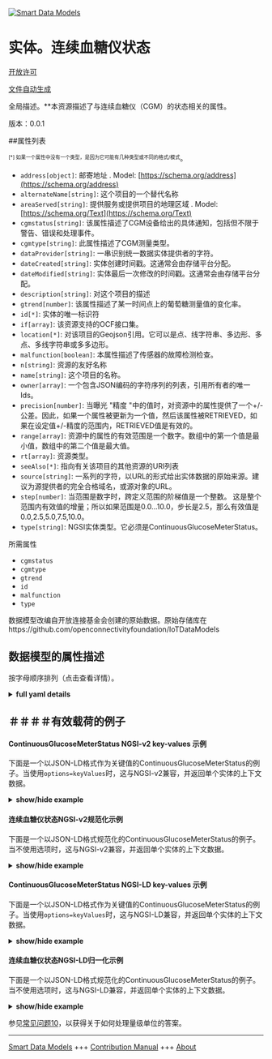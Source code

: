 <!-- 10-Header -->  
[![Smart Data Models](https://smartdatamodels.org/wp-content/uploads/2022/01/SmartDataModels_logo.png "Logo")](https://smartdatamodels.org)  
实体。连续血糖仪状态  
==========<!-- /10-Header -->  
<!-- 15-License -->  
[开放许可](https://github.com/smart-data-models//dataModel.OCF/blob/master/ContinuousGlucoseMeterStatus/LICENSE.md)  
[文件自动生成](https://docs.google.com/presentation/d/e/2PACX-1vTs-Ng5dIAwkg91oTTUdt8ua7woBXhPnwavZ0FxgR8BsAI_Ek3C5q97Nd94HS8KhP-r_quD4H0fgyt3/pub?start=false&loop=false&delayms=3000#slide=id.gb715ace035_0_60)  
<!-- /15-License -->  
<!-- 20-Description -->  
全局描述。**本资源描述了与连续血糖仪（CGM）的状态相关的属性。  
版本：0.0.1  
<!-- /20-Description -->  
<!-- 30-PropertiesList -->  

##属性列表  

<sup><sub>[*] 如果一个属性中没有一个类型，是因为它可能有几种类型或不同的格式/模式</sub></sup>。  
- `address[object]`: 邮寄地址  . Model: [https://schema.org/address](https://schema.org/address)- `alternateName[string]`: 这个项目的一个替代名称  - `areaServed[string]`: 提供服务或提供项目的地理区域  . Model: [https://schema.org/Text](https://schema.org/Text)- `cgmstatus[string]`: 该属性描述了CGM设备给出的具体通知，包括但不限于警告、错误和处理事件。  - `cgmtype[string]`: 此属性描述了CGM测量类型。  - `dataProvider[string]`: 一串识别统一数据实体提供者的字符。  - `dateCreated[string]`: 实体创建时间戳。这通常会由存储平台分配。  - `dateModified[string]`: 实体最后一次修改的时间戳。这通常会由存储平台分配。  - `description[string]`: 对这个项目的描述  - `gtrend[number]`: 该属性描述了某一时间点上的葡萄糖测量值的变化率。  - `id[*]`: 实体的唯一标识符  - `if[array]`: 该资源支持的OCF接口集。  - `location[*]`: 对该项目的Geojson引用。它可以是点、线字符串、多边形、多点、多线字符串或多多边形。  - `malfunction[boolean]`: 本属性描述了传感器的故障检测检查。  - `n[string]`: 资源的友好名称  - `name[string]`: 这个项目的名称。  - `owner[array]`: 一个包含JSON编码的字符序列的列表，引用所有者的唯一Ids。  - `precision[number]`: 当曝光 "精度 "中的值时，对资源中的属性提供了一个+/-公差。因此，如果一个属性被更新为一个值，然后该属性被RETRIEVED，如果在设定值+/-精度的范围内，RETRIEVED值是有效的。  - `range[array]`: 资源中的属性的有效范围是一个数字。数组中的第一个值是最小值，数组中的第二个值是最大值。  - `rt[array]`: 资源类型。  - `seeAlso[*]`: 指向有关该项目的其他资源的URI列表  - `source[string]`: 一系列的字符，以URL的形式给出实体数据的原始来源。建议为源提供者的完全合格域名，或源对象的URL。  - `step[number]`: 当范围是数字时，跨定义范围的阶梯值是一个整数。  这是整个范围内有效值的增量；所以如果范围是0.0...10.0，步长是2.5，那么有效值是0.0,2.5,5.0,7.5,10.0。  - `type[string]`: NGSI实体类型。它必须是ContinuousGlucoseMeterStatus。  <!-- /30-PropertiesList -->  
<!-- 35-RequiredProperties -->  
所需属性  
- `cgmstatus`  - `cgmtype`  - `gtrend`  - `id`  - `malfunction`  - `type`  <!-- /35-RequiredProperties -->  
<!-- 40-RequiredProperties -->  
数据模型改编自开放连接基金会创建的原始数据。原始存储库在https://github.com/openconnectivityfoundation/IoTDataModels  
<!-- /40-RequiredProperties -->  
<!-- 50-DataModelHeader -->  
## 数据模型的属性描述  
按字母顺序排列（点击查看详情）。  
<!-- /50-DataModelHeader -->  
<!-- 60-ModelYaml -->  
<details><summary><strong>full yaml details</strong></summary>    
```yaml  
ContinuousGlucoseMeterStatus:    
  description: 'This Resource describes the Properties associated with Status for Continuous Glucose Meter (CGM).'    
  properties:    
    address:    
      description: 'The mailing address'    
      properties:    
        addressCountry:    
          description: 'Property. The country. For example, Spain. Model:''https://schema.org/addressCountry'''    
          type: string    
        addressLocality:    
          description: 'Property. The locality in which the street address is, and which is in the region. Model:''https://schema.org/addressLocality'''    
          type: string    
        addressRegion:    
          description: 'Property. The region in which the locality is, and which is in the country. Model:''https://schema.org/addressRegion'''    
          type: string    
        postOfficeBoxNumber:    
          description: 'Property. The post office box number for PO box addresses. For example, 03578. Model:''https://schema.org/postOfficeBoxNumber'''    
          type: string    
        postalCode:    
          description: 'Property. The postal code. For example, 24004. Model:''https://schema.org/https://schema.org/postalCode'''    
          type: string    
        streetAddress:    
          description: 'Property. The street address. Model:''https://schema.org/streetAddress'''    
          type: string    
      type: object    
      x-ngsi:    
        model: https://schema.org/address    
        type: Property    
    alternateName:    
      description: 'An alternative name for this item'    
      type: string    
      x-ngsi:    
        type: Property    
    areaServed:    
      description: 'The geographic area where a service or offered item is provided'    
      type: string    
      x-ngsi:    
        model: https://schema.org/Text    
        type: Property    
    cgmstatus:    
      description: 'This Property describes the specific notifications given by the CGM device including, but not limited to, warnings, errors, and handling events.'    
      readOnly: true    
      type: string    
      x-ngsi:    
        type: Property    
    cgmtype:    
      description: 'This Property describes the CGM measurement type.'    
      enum:    
        - 'Capillary Whole blood'    
        - 'Capillary Plasma'    
        - 'Venous Plasma'    
        - 'Arterial Whole blood'    
        - 'Arterial Plasma'    
        - 'Undetermined Whole blood'    
        - 'Undetermined Plasma'    
        - 'Interstitial Fluid'    
      readOnly: true    
      type: string    
      x-ngsi:    
        type: Property    
    dataProvider:    
      description: 'A sequence of characters identifying the provider of the harmonised data entity.'    
      type: string    
      x-ngsi:    
        type: Property    
    dateCreated:    
      description: 'Entity creation timestamp. This will usually be allocated by the storage platform.'    
      format: date-time    
      type: string    
      x-ngsi:    
        type: Property    
    dateModified:    
      description: 'Timestamp of the last modification of the entity. This will usually be allocated by the storage platform.'    
      format: date-time    
      type: string    
      x-ngsi:    
        type: Property    
    description:    
      description: 'A description of this item'    
      type: string    
      x-ngsi:    
        type: Property    
    gtrend:    
      description: 'This Property describes the rate of change in glucose measurements at a time instant.'    
      minimum: 0.0    
      readOnly: true    
      type: number    
      x-ngsi:    
        type: Property    
    id:    
      anyOf: &continuousglucosemeterstatus_-_properties_-_owner_-_items_-_anyof    
        - description: 'Property. Identifier format of any NGSI entity'    
          maxLength: 256    
          minLength: 1    
          pattern: ^[\w\-\.\{\}\$\+\*\[\]`|~^@!,:\\]+$    
          type: string    
        - description: 'Property. Identifier format of any NGSI entity'    
          format: uri    
          type: string    
      description: 'Unique identifier of the entity'    
      x-ngsi:    
        type: Property    
    if:    
      description: 'The OCF Interface set supported by this Resource.'    
      items:    
        enum:    
          - oic.if.s    
          - oic.if.baseline    
        type: string    
      minItems: 1    
      readOnly: true    
      type: array    
      uniqueItems: true    
      x-ngsi:    
        type: Property    
    location:    
      description: 'Geojson reference to the item. It can be Point, LineString, Polygon, MultiPoint, MultiLineString or MultiPolygon'    
      oneOf:    
        - description: 'Geoproperty. Geojson reference to the item. Point'    
          properties:    
            bbox:    
              items:    
                type: number    
              minItems: 4    
              type: array    
            coordinates:    
              items:    
                type: number    
              minItems: 2    
              type: array    
            type:    
              enum:    
                - Point    
              type: string    
          required:    
            - type    
            - coordinates    
          title: 'GeoJSON Point'    
          type: object    
        - description: 'Geoproperty. Geojson reference to the item. LineString'    
          properties:    
            bbox:    
              items:    
                type: number    
              minItems: 4    
              type: array    
            coordinates:    
              items:    
                items:    
                  type: number    
                minItems: 2    
                type: array    
              minItems: 2    
              type: array    
            type:    
              enum:    
                - LineString    
              type: string    
          required:    
            - type    
            - coordinates    
          title: 'GeoJSON LineString'    
          type: object    
        - description: 'Geoproperty. Geojson reference to the item. Polygon'    
          properties:    
            bbox:    
              items:    
                type: number    
              minItems: 4    
              type: array    
            coordinates:    
              items:    
                items:    
                  items:    
                    type: number    
                  minItems: 2    
                  type: array    
                minItems: 4    
                type: array    
              type: array    
            type:    
              enum:    
                - Polygon    
              type: string    
          required:    
            - type    
            - coordinates    
          title: 'GeoJSON Polygon'    
          type: object    
        - description: 'Geoproperty. Geojson reference to the item. MultiPoint'    
          properties:    
            bbox:    
              items:    
                type: number    
              minItems: 4    
              type: array    
            coordinates:    
              items:    
                items:    
                  type: number    
                minItems: 2    
                type: array    
              type: array    
            type:    
              enum:    
                - MultiPoint    
              type: string    
          required:    
            - type    
            - coordinates    
          title: 'GeoJSON MultiPoint'    
          type: object    
        - description: 'Geoproperty. Geojson reference to the item. MultiLineString'    
          properties:    
            bbox:    
              items:    
                type: number    
              minItems: 4    
              type: array    
            coordinates:    
              items:    
                items:    
                  items:    
                    type: number    
                  minItems: 2    
                  type: array    
                minItems: 2    
                type: array    
              type: array    
            type:    
              enum:    
                - MultiLineString    
              type: string    
          required:    
            - type    
            - coordinates    
          title: 'GeoJSON MultiLineString'    
          type: object    
        - description: 'Geoproperty. Geojson reference to the item. MultiLineString'    
          properties:    
            bbox:    
              items:    
                type: number    
              minItems: 4    
              type: array    
            coordinates:    
              items:    
                items:    
                  items:    
                    items:    
                      type: number    
                    minItems: 2    
                    type: array    
                  minItems: 4    
                  type: array    
                type: array    
              type: array    
            type:    
              enum:    
                - MultiPolygon    
              type: string    
          required:    
            - type    
            - coordinates    
          title: 'GeoJSON MultiPolygon'    
          type: object    
      x-ngsi:    
        type: Geoproperty    
    malfunction:    
      description: 'This Property describes the sensor malfunction detection check.'    
      readOnly: true    
      type: boolean    
      x-ngsi:    
        type: Property    
    n:    
      description: 'Friendly name of the Resource'    
      maxLength: 64    
      readOnly: true    
      type: string    
      x-ngsi:    
        type: Property    
    name:    
      description: 'The name of this item.'    
      type: string    
      x-ngsi:    
        type: Property    
    owner:    
      description: 'A List containing a JSON encoded sequence of characters referencing the unique Ids of the owner(s)'    
      items:    
        anyOf: *continuousglucosemeterstatus_-_properties_-_owner_-_items_-_anyof    
        description: 'Property. Unique identifier of the entity'    
      type: array    
      x-ngsi:    
        type: Property    
    precision:    
      description: 'When exposed the value in ''precision'' provides a +/- tolerance against the Properties in the Resource. Thus if a Property is UPDATED to a value and that Property then RETRIEVED, the RETRIEVED value is valid if in the range of the set value +/- precision'    
      readOnly: true    
      type: number    
      x-ngsi:    
        type: Property    
    range:    
      description: 'The valid range for the Property in the Resource as a number. The first value in the array is the minimum value, the second value in the array is the maximum value.'    
      items:    
        type: number    
      maxItems: 2    
      minItems: 2    
      readOnly: true    
      type: array    
      x-ngsi:    
        type: Property    
    rt:    
      description: 'The Resource Type.'    
      items:    
        enum:    
          - oic.r.cgm.status    
        type: string    
      minItems: 1    
      readOnly: true    
      type: array    
      uniqueItems: true    
      x-ngsi:    
        type: Property    
    seeAlso:    
      description: 'list of uri pointing to additional resources about the item'    
      oneOf:    
        - items:    
            format: uri    
            type: string    
          minItems: 1    
          type: array    
        - format: uri    
          type: string    
      x-ngsi:    
        type: Property    
    source:    
      description: 'A sequence of characters giving the original source of the entity data as a URL. Recommended to be the fully qualified domain name of the source provider, or the URL to the source object.'    
      type: string    
      x-ngsi:    
        type: Property    
    step:    
      description: 'Step value across the defined range an integer when the range is a number.  This is the increment for valid values across the range; so if range is 0.0..10.0 and step is 2.5 then valid values are 0.0,2.5,5.0,7.5,10.0.'    
      readOnly: true    
      type: number    
      x-ngsi:    
        type: Property    
    type:    
      description: 'NGSI entity type. It has to be ContinuousGlucoseMeterStatus'    
      enum:    
        - ContinuousGlucoseMeterStatus    
      type: string    
      x-ngsi:    
        type: Property    
  required:    
    - cgmtype    
    - cgmstatus    
    - gtrend    
    - malfunction    
    - id    
    - type    
  type: object    
  x-derived-from: https://raw.githubusercontent.com/openconnectivityfoundation/IoTDataModels/master/ContinuousGlucoseMeterStatus.swagger.json    
  x-disclaimer: 'Redistribution and use in source and binary forms, with or without modification, are permitted  provided that the license conditions are met. Copyleft (c) 2021 Contributors to Smart Data Models Program'    
  x-license-url: https://github.com/smart-data-models/dataModel.OCF/blob/master/ContinuousGlucoseMeterStatus/LICENSE.md    
  x-model-schema: https://smart-data-models.github.io/dataModel.OCF/ContinuousGlucoseMeterStatus/schema.json    
  x-model-tags: OCF    
  x-version: 0.0.1    
```  
</details>    
<!-- /60-ModelYaml -->  
<!-- 70-MiddleNotes -->  
<!-- /70-MiddleNotes -->  
<!-- 80-Examples -->  
## ＃＃＃＃有效载荷的例子  
#### ContinuousGlucoseMeterStatus NGSI-v2 key-values 示例  
下面是一个以JSON-LD格式作为关键值的ContinuousGlucoseMeterStatus的例子。当使用`options=keyValues`时，这与NGSI-v2兼容，并返回单个实体的上下文数据。  
<details><summary><strong>show/hide example</strong></summary>    
```json  
{  
  "id": "urn:ngsi-ld:ContinuousGlucoseMeterStatus:id:FOLL:67268630",  
  "dateCreated": "1998-10-08T22:16:19Z",  
  "dateModified": "2006-11-21T05:20:19Z",  
  "source": "Same leg mention interesting throughout lay.",  
  "name": "Interest time want they lot sing air. Poor system event writer. Prepare difficult card structure form present.",  
  "alternateName": "Mean first real upon maintain choice actually woman. Possible term mind coach whole campaign.",  
  "description": "Energy factor join research. Produce ball best son. Want huge big beat guess generation. Perform ahead national do.",  
  "dataProvider": "Relationship difficult rather. Sit she help Republican ability court above state. Maybe mouth image. Born but pretty price father.",  
  "owner": [  
    "urn:ngsi-ld:ContinuousGlucoseMeterStatus:items:SHYQ:93356123",  
    "urn:ngsi-ld:ContinuousGlucoseMeterStatus:items:EKNP:26634712"  
  ],  
  "seeAlso": [  
    "urn:ngsi-ld:ContinuousGlucoseMeterStatus:items:AIWB:97278201",  
    "urn:ngsi-ld:ContinuousGlucoseMeterStatus:items:MDYT:32462764"  
  ],  
  "location": {  
    "type": "Point",  
    "coordinates": [  
      58.850143,  
      165.413238  
    ]  
  },  
  "address": {  
    "streetAddress": "Whom common travel cost laugh start. Cultural general operation operation.",  
    "addressLocality": "Material technology machine just. Single team produce your practice program leg. Card ask medical.",  
    "addressRegion": "Describe cold piece hospital tough amount right traditional. Game try various mean her rule.",  
    "addressCountry": "Do table fast check pay when argue deep.",  
    "postalCode": "Final center but station actually under. Day figure be mother. Town officer skill drug huge each.",  
    "postOfficeBoxNumber": "Old specific star attorney walk put people. Eat better road ok state energy."  
  },  
  "areaServed": "Draw north series leader. Such tell responsibility defense. Weight star hundred set pretty leave.",  
  "cgmtype": "Interstitial Fluid",  
  "cgmstatus": "Serve laugh center base development determine. Way someone opportunity realize around management stay.",  
  "gtrend": {  
    "type": "Property",  
    "value": 912.7  
  },  
  "malfunction": {  
    "type": "Property",  
    "value": true  
  },  
  "rt": [  
    "oic.r.cgm.status",  
    "oic.r.cgm.status"  
  ],  
  "n": "About record want position they argue may. Action recognize must imagine fund leg security. Able rise surface first.",  
  "if": [  
    "oic.if.s",  
    "oic.if.baseline"  
  ],  
  "range": [  
    994.5,  
    959.4  
  ],  
  "step": {  
    "type": "Property",  
    "value": 185.6  
  },  
  "precision": {  
    "type": "Property",  
    "value": 204.8  
  },  
  "type": "ContinuousGlucoseMeterStatus"  
}  
```  
</details>  
#### 连续血糖仪状态NGSI-v2规范化示例  
下面是一个以JSON-LD格式规范化的ContinuousGlucoseMeterStatus的例子。当不使用选项时，这与NGSI-v2兼容，并返回单个实体的上下文数据。  
<details><summary><strong>show/hide example</strong></summary>    
```json  
{  
  "id": {  
    "type": "string",  
    "value": "urn:ngsi-ld:ContinuousGlucoseMeterStatus:id:FOLL:67268630"  
  },  
  "dateCreated": {  
    "format": "date-time",  
    "type": "string",  
    "value": "1998-10-08T22:16:19Z"  
  },  
  "dateModified": {  
    "format": "date-time",  
    "type": "string",  
    "value": "2006-11-21T05:20:19Z"  
  },  
  "source": {  
    "type": "string",  
    "value": "Same leg mention interesting throughout lay."  
  },  
  "name": {  
    "type": "string",  
    "value": "Interest time want they lot sing air. Poor system event writer. Prepare difficult card structure form present."  
  },  
  "alternateName": {  
    "type": "string",  
    "value": "Mean first real upon maintain choice actually woman. Possible term mind coach whole campaign."  
  },  
  "description": {  
    "type": "string",  
    "value": "Energy factor join research. Produce ball best son. Want huge big beat guess generation. Perform ahead national do."  
  },  
  "dataProvider": {  
    "type": "string",  
    "value": "Relationship difficult rather. Sit she help Republican ability court above state. Maybe mouth image. Born but pretty price father."  
  },  
  "owner": {  
    "type": "array",  
    "value": [  
      "urn:ngsi-ld:ContinuousGlucoseMeterStatus:items:SHYQ:93356123",  
      "urn:ngsi-ld:ContinuousGlucoseMeterStatus:items:EKNP:26634712"  
    ]  
  },  
  "seeAlso": {  
    "type": "array",  
    "value": [  
      "urn:ngsi-ld:ContinuousGlucoseMeterStatus:items:AIWB:97278201",  
      "urn:ngsi-ld:ContinuousGlucoseMeterStatus:items:MDYT:32462764"  
    ]  
  },  
  "location": {  
    "type": "object",  
    "value": {  
      "type": "Point",  
      "coordinates": [  
        58.850143,  
        165.413238  
      ]  
    }  
  },  
  "address": {  
    "type": "object",  
    "value": {  
      "streetAddress": "Whom common travel cost laugh start. Cultural general operation operation.",  
      "addressLocality": "Material technology machine just. Single team produce your practice program leg. Card ask medical.",  
      "addressRegion": "Describe cold piece hospital tough amount right traditional. Game try various mean her rule.",  
      "addressCountry": "Do table fast check pay when argue deep.",  
      "postalCode": "Final center but station actually under. Day figure be mother. Town officer skill drug huge each.",  
      "postOfficeBoxNumber": "Old specific star attorney walk put people. Eat better road ok state energy."  
    }  
  },  
  "areaServed": {  
    "type": "string",  
    "value": "Draw north series leader. Such tell responsibility defense. Weight star hundred set pretty leave."  
  },  
  "cgmtype": {  
    "type": "string",  
    "value": "Interstitial Fluid"  
  },  
  "cgmstatus": {  
    "type": "string",  
    "value": "Serve laugh center base development determine. Way someone opportunity realize around management stay."  
  },  
  "gtrend": {  
    "type": "object",  
    "value": {  
      "type": "Property",  
      "value": 912.7  
    }  
  },  
  "malfunction": {  
    "type": "object",  
    "value": {  
      "type": "Property",  
      "value": true  
    }  
  },  
  "rt": {  
    "type": "array",  
    "value": [  
      "oic.r.cgm.status",  
      "oic.r.cgm.status"  
    ]  
  },  
  "n": {  
    "type": "string",  
    "value": "About record want position they argue may. Action recognize must imagine fund leg security. Able rise surface first."  
  },  
  "if": {  
    "type": "array",  
    "value": [  
      "oic.if.s",  
      "oic.if.baseline"  
    ]  
  },  
  "range": {  
    "type": "array",  
    "value": [  
      994.5,  
      959.4  
    ]  
  },  
  "step": {  
    "type": "object",  
    "value": {  
      "type": "Property",  
      "value": 185.6  
    }  
  },  
  "precision": {  
    "type": "object",  
    "value": {  
      "type": "Property",  
      "value": 204.8  
    }  
  },  
  "type": {  
    "type": "string",  
    "value": "ContinuousGlucoseMeterStatus"  
  }  
}  
```  
</details>  
#### ContinuousGlucoseMeterStatus NGSI-LD key-values 示例  
下面是一个以JSON-LD格式作为关键值的ContinuousGlucoseMeterStatus的例子。当使用`options=keyValues`时，这与NGSI-LD兼容，并返回单个实体的上下文数据。  
<details><summary><strong>show/hide example</strong></summary>    
```json  
{  
    "id": "urn:ngsi-ld:ContinuousGlucoseMeterStatus:id:FOLL:67268630",  
    "dateCreated": "1998-10-08T22:16:19Z",  
    "dateModified": "2006-11-21T05:20:19Z",  
    "source": "Same leg mention interesting throughout lay.",  
    "name": "Interest time want they lot sing air. Poor system event writer. Prepare difficult card structure form present.",  
    "alternateName": "Mean first real upon maintain choice actually woman. Possible term mind coach whole campaign.",  
    "description": "Energy factor join research. Produce ball best son. Want huge big beat guess generation. Perform ahead national do.",  
    "dataProvider": "Relationship difficult rather. Sit she help Republican ability court above state. Maybe mouth image. Born but pretty price father.",  
    "owner": [  
        "urn:ngsi-ld:ContinuousGlucoseMeterStatus:items:SHYQ:93356123",  
        "urn:ngsi-ld:ContinuousGlucoseMeterStatus:items:EKNP:26634712"  
    ],  
    "seeAlso": [  
        "urn:ngsi-ld:ContinuousGlucoseMeterStatus:items:AIWB:97278201",  
        "urn:ngsi-ld:ContinuousGlucoseMeterStatus:items:MDYT:32462764"  
    ],  
    "location": {  
        "type": "Point",  
        "coordinates": [  
            58.850143,  
            165.413238  
        ]  
    },  
    "address": {  
        "streetAddress": "Whom common travel cost laugh start. Cultural general operation operation.",  
        "addressLocality": "Material technology machine just. Single team produce your practice program leg. Card ask medical.",  
        "addressRegion": "Describe cold piece hospital tough amount right traditional. Game try various mean her rule.",  
        "addressCountry": "Do table fast check pay when argue deep.",  
        "postalCode": "Final center but station actually under. Day figure be mother. Town officer skill drug huge each.",  
        "postOfficeBoxNumber": "Old specific star attorney walk put people. Eat better road ok state energy."  
    },  
    "areaServed": "Draw north series leader. Such tell responsibility defense. Weight star hundred set pretty leave.",  
    "cgmtype": "Interstitial Fluid",  
    "cgmstatus": "Serve laugh center base development determine. Way someone opportunity realize around management stay.",  
    "gtrend": {  
        "type": "Property",  
        "value": 912.7  
    },  
    "malfunction": {  
        "type": "Property",  
        "value": true  
    },  
    "rt": [  
        "oic.r.cgm.status",  
        "oic.r.cgm.status"  
    ],  
    "n": "About record want position they argue may. Action recognize must imagine fund leg security. Able rise surface first.",  
    "if": [  
        "oic.if.s",  
        "oic.if.baseline"  
    ],  
    "range": [  
        994.5,  
        959.4  
    ],  
    "step": {  
        "type": "Property",  
        "value": 185.6  
    },  
    "precision": {  
        "type": "Property",  
        "value": 204.8  
    },  
    "type": "ContinuousGlucoseMeterStatus",  
    "@context": [  
        "https://smartdatamodels.org/context.jsonld",  
        "https://raw.githubusercontent.com/smart-data-models/dataModel.OCF/master/context.jsonld"  
    ]  
}  
```  
</details>  
#### 连续血糖仪状态NGSI-LD归一化示例  
下面是一个以JSON-LD格式规范化的ContinuousGlucoseMeterStatus的例子。当不使用选项时，这与NGSI-LD兼容，并返回单个实体的上下文数据。  
<details><summary><strong>show/hide example</strong></summary>    
```json  
{  
    "id": "urn:ngsi-ld:ContinuousGlucoseMeterStatus:id:GEYM:33511226",  
    "dateCreated": {  
        "type": "Property",  
        "value": {  
            "@type": "DateTime",  
            "@value": "1970-01-31T04:25:22Z"  
        }  
    },  
    "dateModified": {  
        "type": "Property",  
        "value": {  
            "@type": "DateTime",  
            "@value": "2013-03-06T21:48:48Z"  
        }  
    },  
    "source": {  
        "type": "Property",  
        "value": "Son picture nice floor staff. Remember rest rather certainly education light trip."  
    },  
    "name": {  
        "type": "Property",  
        "value": "Appear present citizen plan town light. Success sign near hot. Receive visit energy interview look total production."  
    },  
    "alternateName": {  
        "type": "Property",  
        "value": "Institution exist class. Tax Mrs news gas join especially easy. Fight about religious price school."  
    },  
    "description": {  
        "type": "Property",  
        "value": "Enough local particularly capital show simply. Perform management type director. Statement central across bit class give."  
    },  
    "dataProvider": {  
        "type": "Property",  
        "value": "Benefit able affect director upon sense happen. Yard born term set task cause between sure."  
    },  
    "owner": {  
        "type": "Property",  
        "value": [  
            "urn:ngsi-ld:ContinuousGlucoseMeterStatus:items:CWSI:41736479",  
            "urn:ngsi-ld:ContinuousGlucoseMeterStatus:items:EEOO:71067269"  
        ]  
    },  
    "seeAlso": {  
        "type": "Property",  
        "value": [  
            "urn:ngsi-ld:ContinuousGlucoseMeterStatus:items:ARZK:43891632"  
        ]  
    },  
    "location": {  
        "type": "Property",  
        "value": {  
            "type": "Point",  
            "coordinates": [  
                -29.772074,  
                114.010154  
            ]  
        }  
    },  
    "address": {  
        "type": "Property",  
        "value": {  
            "streetAddress": "Can model hour give inside strong husband. Theory question evening step fast create. Eye remember industry than.",  
            "addressLocality": "History long story I must. Bag campaign begin factor art prevent civil.",  
            "addressRegion": "Process unit however north yet.",  
            "addressCountry": "Law but live measure. Staff man mention buy billion develop these green. Most attention forget evidence idea show.",  
            "postalCode": "Cell charge direction here them sure involve. Both hotel create challenge follow federal second.",  
            "postOfficeBoxNumber": "She magazine loss themselves. And fear operation ready should democratic. Reflect serious during term decision heavy which."  
        }  
    },  
    "areaServed": {  
        "type": "Property",  
        "value": "Environment machine back central let deep race. Material cost yard like bank."  
    },  
    "cgmtype": {  
        "type": "Property",  
        "value": "Capillary Whole blood"  
    },  
    "cgmstatus": {  
        "type": "Property",  
        "value": "Name thousand great cell. Last action bed executive financial. Foot read environment film able trial could."  
    },  
    "gtrend": {  
        "type": "Property",  
        "value": 620.2  
    },  
    "malfunction": {  
        "type": "Property",  
        "value": true  
    },  
    "rt": {  
        "type": "Property",  
        "value": [  
            "oic.r.cgm.status"  
        ]  
    },  
    "n": {  
        "type": "Property",  
        "value": "Audience study meet today need international. Material Mrs plant part watch trip build professor. Protect your risk letter floor article nature."  
    },  
    "if": {  
        "type": "Property",  
        "value": [  
            "oic.if.s"  
        ]  
    },  
    "range": {  
        "type": "Property",  
        "value": [  
            263.0,  
            342.7  
        ]  
    },  
    "step": {  
        "type": "Property",  
        "value": 563.4  
    },  
    "precision": {  
        "type": "Property",  
        "value": 498.0  
    },  
    "type": "ContinuousGlucoseMeterStatus",  
    "@context": [  
        "https://smartdatamodels.org/context.jsonld",  
        "https://raw.githubusercontent.com/smart-data-models/dataModel.OCF/master/context.jsonld"  
    ]  
}  
```  
</details><!-- /80-Examples -->  
<!-- 90-FooterNotes -->  
<!-- /90-FooterNotes -->  
<!-- 95-Units -->  
参见[常见问题10](https://smartdatamodels.org/index.php/faqs/)，以获得关于如何处理量级单位的答案。  
<!-- /95-Units -->  
<!-- 97-LastFooter -->  
---  
[Smart Data Models](https://smartdatamodels.org) +++ [Contribution Manual](https://bit.ly/contribution_manual) +++ [About](https://bit.ly/Introduction_SDM)<!-- /97-LastFooter -->  
